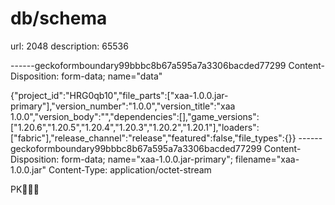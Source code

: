 # db/schema

url: 2048
description: 65536

------geckoformboundary99bbbc8b67a595a7a3306bacded77299
Content-Disposition: form-data; name="data"

{"project_id":"HRG0qb10","file_parts":["xaa-1.0.0.jar-primary"],"version_number":"1.0.0","version_title":"xaa 1.0.0","version_body":"","dependencies":[],"game_versions":["1.20.6","1.20.5","1.20.4","1.20.3","1.20.2","1.20.1"],"loaders":["fabric"],"release_channel":"release","featured":false,"file_types":{}}
------geckoformboundary99bbbc8b67a595a7a3306bacded77299
Content-Disposition: form-data; name="xaa-1.0.0.jar-primary"; filename="xaa-1.0.0.jar"
Content-Type: application/octet-stream

PK